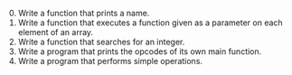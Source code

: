 0. Write a function that prints a name.
1. Write a function that executes a function given as a parameter on each element of an array.
2. Write a function that searches for an integer.
4. Write a program that prints the opcodes of its own main function.
3. Write a program that performs simple operations.
